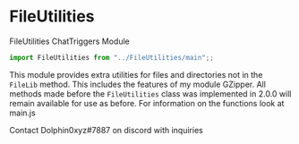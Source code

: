 # FileUtilities
FileUtilities ChatTriggers Module

```js
import FileUtilities from "../FileUtilities/main";;
```
This module provides extra utilities for files and directories not in the `FileLib` method. This includes the features of my module GZipper. All methods made before the `FileUtilities` class was implemented in 2.0.0 will remain available for use as before. For information on the functions look at main.js

Contact Dolphin0xyz#7887 on discord with inquiries
